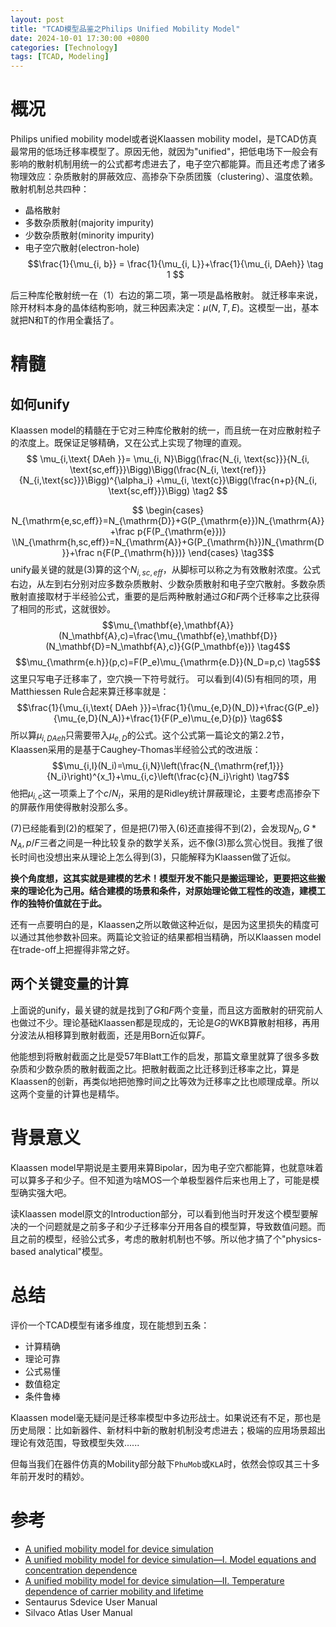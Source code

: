 ```yaml
---
layout: post
title: "TCAD模型品鉴之Philips Unified Mobility Model"
date: 2024-10-01 17:30:00 +0800
categories: [Technology]
tags: [TCAD, Modeling]  
---
```


# 概况
Philips unified mobility model或者说Klaassen mobility model，是TCAD仿真最常用的低场迁移率模型了。原因无他，就因为"unified"，把低电场下一般会有影响的散射机制用统一的公式都考虑进去了，电子空穴都能算。而且还考虑了诸多物理效应：杂质散射的屏蔽效应、高掺杂下杂质团簇（clustering）、温度依赖。
散射机制总共四种：
- 晶格散射
- 多数杂质散射(majority impurity)
- 少数杂质散射(minority impurity)
- 电子空穴散射(electron-hole)
$$\frac{1}{\mu_{i, b}} = \frac{1}{\mu_{i, L}}+\frac{1}{\mu_{i, DAeh}} \tag 1 $$

后三种库伦散射统一在（1）右边的第二项，第一项是晶格散射。
就迁移率来说，除开材料本身的晶体结构影响，就三种因素决定：$\mu(N,T,E)$。这模型一出，基本就把N和T的作用全囊括了。

# 精髓
## 如何unify
Klaassen model的精髓在于它对三种库伦散射的统一，而且统一在对应散射粒子的浓度上。既保证足够精确，又在公式上实现了物理的直观。
$$
\mu_{i,\text{ DAeh }}= \mu_{i, N}\Bigg(\frac{N_{i, \text{sc}}}{N_{i, \text{sc,eff}}}\Bigg)\Bigg(\frac{N_{i, \text{ref}}}{N_{i,\text{sc}}}\Bigg)^{\alpha_i} 
+\mu_{i, \text{c}}\Bigg(\frac{n+p}{N_{i, \text{sc,eff}}}\Bigg) \tag2 
$$

$$
\begin{cases}
 N_{\mathrm{e,sc,eff}}=N_{\mathrm{D}}+G(P_{\mathrm{e}})N_{\mathrm{A}}+\frac p{F(P_{\mathrm{e}})}
\\N_{\mathrm{h,sc,eff}}=N_{\mathrm{A}}+G(P_{\mathrm{h}})N_{\mathrm{D}}+\frac n{F(P_{\mathrm{h}})}
\end{cases}
 \tag3$$
unify最关键的就是(3)算的这个$N_{i,sc,eff}$，从脚标可以称之为有效散射浓度。公式右边，从左到右分别对应多数杂质散射、少数杂质散射和电子空穴散射。多数杂质散射直接取材于半经验公式，重要的是后两种散射通过$G$和$F$两个迁移率之比获得了相同的形式，这就很妙。
$$\mu_{\mathbf{e},\mathbf{A}}(N_\mathbf{A},c)=\frac{\mu_{\mathbf{e},\mathbf{D}}(N_\mathbf{D}=N_\mathbf{A},c)}{G(P_\mathbf{e})} \tag4$$
$$\mu_{\mathrm{e.h}}(p,c)=F(P_e)\mu_{\mathrm{e.D}}(N_D=p,c) \tag5$$
这里只写电子迁移率了，空穴换一下符号就行。
可以看到(4)(5)有相同的项，用Matthiessen Rule合起来算迁移率就是：
$$\frac{1}{\mu_{i,\text{ DAeh }}}=\frac{1}{\mu_{e,D}(N_D)}+\frac{G(P_e)}{\mu_{e,D}(N_A)}+\frac{1}{F(P_e)\mu_{e,D}(p)} \tag6$$
所以算$\mu_{i,DAeh}$只需要带入$\mu_{e,D}$的公式。这个公式第一篇论文的第2.2节，Klaassen采用的是基于Caughey-Thomas半经验公式的改进版：
$$\mu_{i,I}(N_i)=\mu_{i,N}\left(\frac{N_{\mathrm{ref,1}}}{N_i}\right)^{x_1}+\mu_{i,c}\left(\frac{c}{N_i}\right) \tag7$$
他把$\mu_{i,c}$这一项乘上了个$c/N_i$，采用的是Ridley统计屏蔽理论，主要考虑高掺杂下的屏蔽作用使得散射没那么多。

(7)已经能看到(2)的框架了，但是把(7)带入(6)还直接得不到(2)，会发现$N_D, G*N_A, p/F$三者之间是一种比较复杂的数学关系，远不像(3)那么赏心悦目。我推了很长时间也没想出来从理论上怎么得到(3)，只能解释为Klaassen做了近似。

**换个角度想，这其实就是建模的艺术！模型开发不能只是搬运理论，更要把这些搬来的理论化为己用。结合建模的场景和条件，对原始理论做工程性的改造，建模工作的独特价值就在于此。**

还有一点要明白的是，Klaassen之所以敢做这种近似，是因为这里损失的精度可以通过其他参数补回来。两篇论文验证的结果都相当精确，所以Klaassen model在trade-off上把握得非常之好。

## 两个关键变量的计算
上面说的unify，最关键的就是找到了$G$和$F$两个变量，而且这方面散射的研究前人也做过不少。理论基础Klaassen都是现成的，无论是$G$的WKB算散射相移，再用分波法从相移算到散射截面，还是用Born近似算$F$。

他能想到将散射截面之比是受57年Blatt工作的启发，那篇文章里就算了很多多数杂质和少数杂质的散射截面之比。把散射截面之比迁移到迁移率之比，算是Klaassen的创新，再类似地把弛豫时间之比等效为迁移率之比也顺理成章。所以这两个变量的计算也是精华。

# 背景意义
Klaassen model早期说是主要用来算Bipolar，因为电子空穴都能算，也就意味着可以算多子和少子。但不知道为啥MOS一个单极型器件后来也用上了，可能是模型确实强大吧。

读Klaassen model原文的Introduction部分，可以看到他当时开发这个模型要解决的一个问题就是之前多子和少子迁移率分开用各自的模型算，导致数值问题。而且之前的模型，经验公式多，考虑的散射机制也不够。所以他才搞了个"physics-based analytical"模型。

# 总结
评价一个TCAD模型有诸多维度，现在能想到五条：
- 计算精确
- 理论可靠
- 公式易懂
- 数值稳定
- 条件鲁棒

Klaassen model毫无疑问是迁移率模型中多边形战士。如果说还有不足，那也是历史局限：比如新器件、新材料中新的散射机制没考虑进去；极端的应用场景超出理论有效范围，导致模型失效......

但每当我们在器件仿真的Mobility部分敲下`PhuMob`或`KLA`时，依然会惊叹其三十多年前开发时的精妙。

# 参考
- [A unified mobility model for device simulation](https://ieeexplore.ieee.org/document/237157)
- [A unified mobility model for device simulation—I. Model equations and concentration dependence](https://www.sciencedirect.com/science/article/abs/pii/0038110192903257#:~:text=The%20first%20physics-based%20analytical%20model)
- [A unified mobility model for device simulation—II. Temperature dependence of carrier mobility and lifetime](https://www.sciencedirect.com/science/article/abs/pii/0038110192903268#:~:text=Abstract.%20In%20Part%20I%20we%20presented%20the)
- Sentaurus Sdevice User Manual
- Silvaco Atlas User Manual